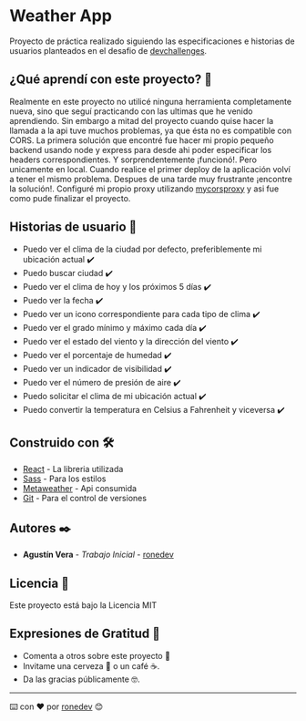 # Weather App

Proyecto de práctica realizado siguiendo las especificaciones e historias de usuarios planteados en el desafio de [devchallenges](https://devchallenges.io/).

## ¿Qué aprendí con este proyecto? 🙇
Realmente en este proyecto no utilicé ninguna herramienta completamente nueva, sino que seguí practicando con las ultimas que he venido aprendiendo. Sin embargo a mitad del proyecto cuando quise hacer la llamada a la api tuve muchos problemas, ya que ésta no es compatible con CORS. La primera solución que encontré fue hacer mi propio pequeño backend usando node y express para desde ahi poder especificar los headers correspondientes. Y sorprendentemente ¡funcionó!. Pero unicamente en local. Cuando realice el primer deploy de la aplicación volví a tener el mismo problema. Despues de una tarde muy frustrante ¡encontre la solución!. Configuré mi propio proxy utilizando [mycorsproxy](https://mycorsproxy-crossdomainyz.herokuapp.com/) y asi fue como pude finalizar el proyecto.

## Historias de usuario 📝

* Puedo ver el clima de la ciudad por defecto, preferiblemente mi ubicación actual ✔️
* Puedo buscar ciudad ✔️
* Puedo ver el clima de hoy y los próximos 5 días ✔️
* Puedo ver la fecha ✔️
* Puedo ver un icono correspondiente para cada tipo de clima ✔️
* Puedo ver el grado mínimo y máximo cada día ✔️
* Puedo ver el estado del viento y la dirección del viento ✔️
* Puedo ver el porcentaje de humedad ✔️
* Puedo ver un indicador de visibilidad ✔️
* Puedo ver el número de presión de aire ✔️
* Puedo solicitar el clima de mi ubicación actual ✔️
* Puedo convertir la temperatura en Celsius a Fahrenheit y viceversa ✔️

## Construido con 🛠️

* [React](https://es.reactjs.org/) - La libreria utilizada
* [Sass](https://sass-lang.com/) - Para los estilos
* [Metaweather](https://www.metaweather.com/api/) - Api consumida
* [Git](https://git-scm.com/) - Para el control de versiones

## Autores ✒️

* **Agustín Vera** - *Trabajo Inicial* - [ronedev](https://github.com/ronedev)

## Licencia 📄

Este proyecto está bajo la Licencia MIT

## Expresiones de Gratitud 🎁

* Comenta a otros sobre este proyecto 📢
* Invitame una cerveza 🍺 o un café ☕. 
* Da las gracias públicamente 🤓.



---
⌨️ con ❤️ por [ronedev](https://github.com/ronedev) 😊
